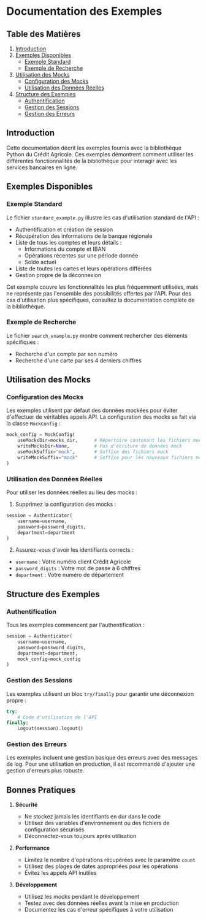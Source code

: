 # Documentation des Exemples

## Table des Matières

1. [Introduction](#introduction)
2. [Exemples Disponibles](#exemples-disponibles)
   - [Exemple Standard](#exemple-standard)
   - [Exemple de Recherche](#exemple-de-recherche)
3. [Utilisation des Mocks](#utilisation-des-mocks)
   - [Configuration des Mocks](#configuration-des-mocks)
   - [Utilisation des Données Réelles](#utilisation-des-données-réelles)
4. [Structure des Exemples](#structure-des-exemples)
   - [Authentification](#authentification)
   - [Gestion des Sessions](#gestion-des-sessions)
   - [Gestion des Erreurs](#gestion-des-erreurs)

## Introduction

Cette documentation décrit les exemples fournis avec la bibliothèque Python du Crédit Agricole. Ces exemples démontrent comment utiliser les différentes fonctionnalités de la bibliothèque pour interagir avec les services bancaires en ligne.

## Exemples Disponibles

### Exemple Standard

Le fichier `standard_example.py` illustre les cas d'utilisation standard de l'API :

- Authentification et création de session
- Récupération des informations de la banque régionale
- Liste de tous les comptes et leurs détails :
  - Informations du compte et IBAN
  - Opérations récentes sur une période donnée
  - Solde actuel
- Liste de toutes les cartes et leurs opérations différées
- Gestion propre de la déconnexion

Cet exemple couvre les fonctionnalités les plus fréquemment utilisées, mais ne représente pas l'ensemble des possibilités offertes par l'API. Pour des cas d'utilisation plus spécifiques, consultez la documentation complète de la bibliothèque.

### Exemple de Recherche

Le fichier `search_example.py` montre comment rechercher des éléments spécifiques :

- Recherche d'un compte par son numéro
- Recherche d'une carte par ses 4 derniers chiffres

## Utilisation des Mocks

### Configuration des Mocks

Les exemples utilisent par défaut des données mockées pour éviter d'effectuer de véritables appels API. La configuration des mocks se fait via la classe `MockConfig` :

```python
mock_config = MockConfig(
    useMocksDir=mocks_dir,      # Répertoire contenant les fichiers mock
    writeMocksDir=None,         # Pas d'écriture de données mock
    useMockSuffix="mock",       # Suffixe des fichiers mock
    writeMockSuffix="mock"      # Suffixe pour les nouveaux fichiers mock
)
```

### Utilisation des Données Réelles

Pour utiliser les données réelles au lieu des mocks :

1. Supprimez la configuration des mocks :
```python
session = Authenticator(
    username=username,
    password=password_digits,
    department=department
)
```

2. Assurez-vous d'avoir les identifiants corrects :
- `username` : Votre numéro client Crédit Agricole
- `password_digits` : Votre mot de passe à 6 chiffres
- `department` : Votre numéro de département

## Structure des Exemples

### Authentification

Tous les exemples commencent par l'authentification :

```python
session = Authenticator(
    username=username,
    password=password_digits,
    department=department,
    mock_config=mock_config
)
```

### Gestion des Sessions

Les exemples utilisent un bloc `try/finally` pour garantir une déconnexion propre :

```python
try:
    # Code d'utilisation de l'API
finally:
    Logout(session).logout()
```

### Gestion des Erreurs

Les exemples incluent une gestion basique des erreurs avec des messages de log. Pour une utilisation en production, il est recommandé d'ajouter une gestion d'erreurs plus robuste.

## Bonnes Pratiques

1. **Sécurité**
   - Ne stockez jamais les identifiants en dur dans le code
   - Utilisez des variables d'environnement ou des fichiers de configuration sécurisés
   - Déconnectez-vous toujours après utilisation

2. **Performance**
   - Limitez le nombre d'opérations récupérées avec le paramètre `count`
   - Utilisez des plages de dates appropriées pour les opérations
   - Évitez les appels API inutiles

3. **Développement**
   - Utilisez les mocks pendant le développement
   - Testez avec des données réelles avant la mise en production
   - Documentez les cas d'erreur spécifiques à votre utilisation
